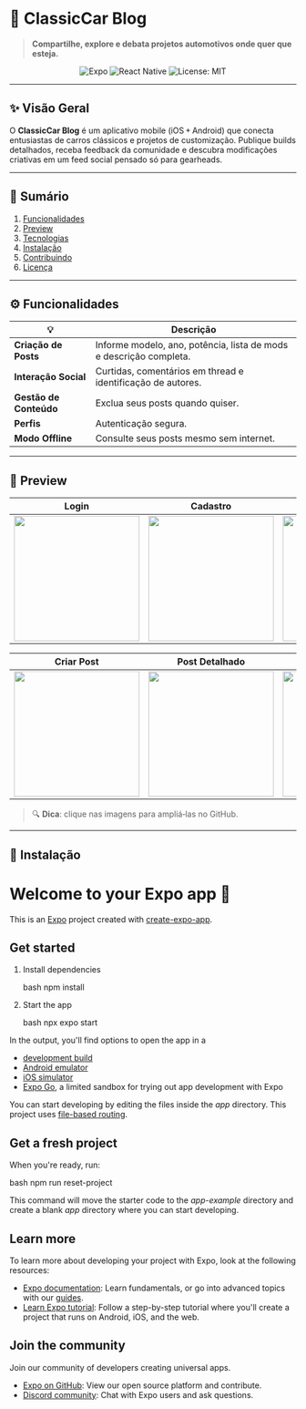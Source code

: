 # 🚗 ClassicCar Blog

> **Compartilhe, explore e debata projetos automotivos onde quer que esteja.**

<p align="center">
  <img alt="Expo" src="https://img.shields.io/badge/Expo-%5E50.0.0-000?logo=expo&logoColor=white" />
  <img alt="React Native" src="https://img.shields.io/badge/React_Native-0.74-blue?logo=react&logoColor=white" />
  <img alt="License: MIT" src="https://img.shields.io/badge/License-MIT-green.svg" />
</p>

---

## ✨ Visão Geral

O **ClassicCar Blog** é um aplicativo mobile (iOS + Android) que conecta entusiastas de carros clássicos e projetos de customização. Publique builds detalhados, receba feedback da comunidade e descubra modificações criativas em um feed social pensado só para gearheads.

---

## 📑 Sumário

1. [Funcionalidades](#funcionalidades)
2. [Preview](#preview)
3. [Tecnologias](#tecnologias)
4. [Instalação](#instalação)
5. [Contribuindo](#contribuindo)
6. [Licença](#licença)

---

## ⚙️ Funcionalidades

| 💡                     | Descrição                                                          |
| ---------------------- | ------------------------------------------------------------------ |
| **Criação de Posts**   | Informe modelo, ano, potência, lista de mods e descrição completa. |
| **Interação Social**   | Curtidas, comentários em thread e identificação de autores.        |
| **Gestão de Conteúdo** | Exclua seus posts quando quiser.                                   |
| **Perfis**             | Autenticação segura.                                               |
| **Modo Offline**       | Consulte seus posts mesmo sem internet.                            |

---

## 📱 Preview
| Login                                                                                                    | Cadastro                                                                                                 | Feed                                                                                                    |
| -------------------------------------------------------------------------------------------------------- | -------------------------------------------------------------------------------------------------------- | ------------------------------------------------------------------------------------------------------- |
| <img src="https://github.com/user-attachments/assets/9e48ab35-868f-42c4-a846-c773a67cd317" width="220"/> | <img src="https://github.com/user-attachments/assets/18e64e1a-3f7c-4347-b5b4-821bab7975ff" width="220"/> | <img src="*https://github.com/user-attachments/assets/ca069be5-ad7a-48ce-8388-898b28b1a645*" width="220"/> |

| Criar Post                                                                                               | Post Detalhado                                                                                           | Comentários                                                                                              |
| -------------------------------------------------------------------------------------------------------- | -------------------------------------------------------------------------------------------------------- | -------------------------------------------------------------------------------------------------------- |
| <img src="https://github.com/user-attachments/assets/c93dcabb-38ab-4998-9dcc-a2ffee6ef349" width="220"/> | <img src="https://github.com/user-attachments/assets/99156c86-1fb5-47e4-8069-cbdcfbbb8673" width="220"/> | <img src="https://github.com/user-attachments/assets/4e0271fb-67f0-452d-90c6-0ede07fd8333" width="220"/> |

> 🔍 **Dica**: clique nas imagens para ampliá‑las no GitHub.

---



## 🚀 Instalação

# Welcome to your Expo app 👋

This is an [Expo](https://expo.dev) project created with [create-expo-app](https://www.npmjs.com/package/create-expo-app).

## Get started

1. Install dependencies

   bash
   npm install
   

2. Start the app

   bash
   npx expo start
   

In the output, you'll find options to open the app in a

- [development build](https://docs.expo.dev/develop/development-builds/introduction/)
- [Android emulator](https://docs.expo.dev/workflow/android-studio-emulator/)
- [iOS simulator](https://docs.expo.dev/workflow/ios-simulator/)
- [Expo Go](https://expo.dev/go), a limited sandbox for trying out app development with Expo

You can start developing by editing the files inside the *app* directory. This project uses [file-based routing](https://docs.expo.dev/router/introduction).

## Get a fresh project

When you're ready, run:

bash
npm run reset-project


This command will move the starter code to the *app-example* directory and create a blank *app* directory where you can start developing.

## Learn more

To learn more about developing your project with Expo, look at the following resources:

- [Expo documentation](https://docs.expo.dev/): Learn fundamentals, or go into advanced topics with our [guides](https://docs.expo.dev/guides).
- [Learn Expo tutorial](https://docs.expo.dev/tutorial/introduction/): Follow a step-by-step tutorial where you'll create a project that runs on Android, iOS, and the web.

## Join the community

Join our community of developers creating universal apps.

- [Expo on GitHub](https://github.com/expo/expo): View our open source platform and contribute.
- [Discord community](https://chat.expo.dev): Chat with Expo users and ask questions.
